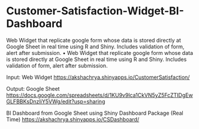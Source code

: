 # Customer-Satisfaction-Widget-BI-Dashboard
Web Widget that replicate google form whose data is stored directly at Google Sheet in real time using R and Shiny. Includes validation of form, alert after submission.
•	Web Widget that replicate google form whose data is stored directly at Google Sheet in real time using R and Shiny.
Includes validation of form, alert after submission.


Input: Web Widget
 https://akshachrya.shinyapps.io/CustomerSatisfaction/
 
 
Output: Google Sheet
https://docs.google.com/spreadsheets/d/1KU9v9lca1CkVN5yZ5FcZTIDgEwGLFBBKsDnzIiY5VWg/edit?usp=sharing

BI Dashboard from Google Sheet using Shiny Dashboard Package (Real Time)
https://akshachrya.shinyapps.io/CSDashboard/


